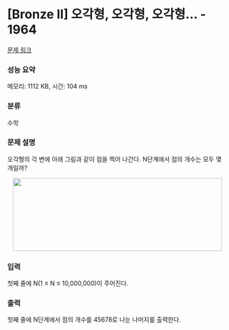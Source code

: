 # [Bronze II] 오각형, 오각형, 오각형… - 1964 

[문제 링크](https://www.acmicpc.net/problem/1964) 

### 성능 요약

메모리: 1112 KB, 시간: 104 ms

### 분류

수학

### 문제 설명

<p>오각형의 각 변에 아래 그림과 같이 점을 찍어 나간다. N단계에서 점의 개수는 모두 몇 개일까?</p>

<p style="text-align: center;"><img alt="" height="167" src="" width="479"></p>

### 입력 

 <p>첫째 줄에 N(1 ≤ N ≤ 10,000,000)이 주어진다.</p>

### 출력 

 <p>첫째 줄에 N단계에서 점의 개수를 45678로 나눈 나머지를 출력한다.</p>

